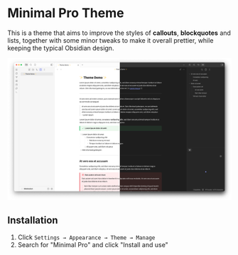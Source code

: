 # Minimal Pro Theme
This is a theme that aims to improve the styles of **callouts**, **blockquotes** and lists,
together with some minor tweaks to make it overall prettier, while keeping the typical Obsidian design.
 
![Screenshot](screenshot-hybrid.png)

## Installation
1. Click `Settings → Appearance → Theme → Manage`
2. Search for "Minimal Pro" and click "Install and use"
